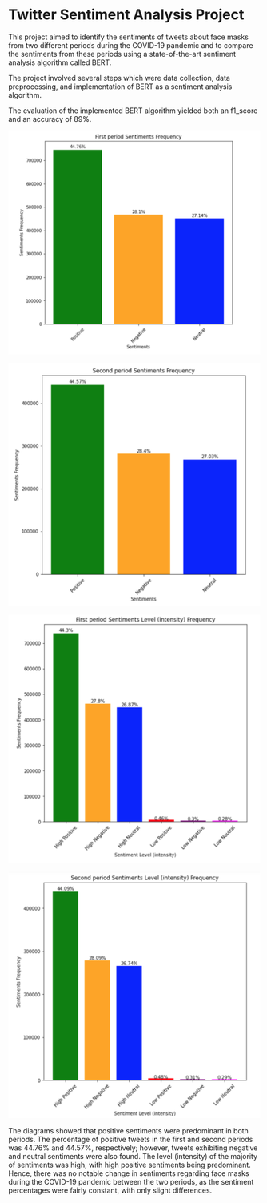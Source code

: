 # Twitter Sentiment Analysis Project 

This project aimed to identify the sentiments of tweets about face masks from two different periods during the COVID-19 pandemic and to
compare the sentiments from these periods using a state-of-the-art sentiment analysis algorithm called BERT.

The project involved several steps which were data collection, data preprocessing, and
implementation of BERT as a sentiment analysis algorithm.

The evaluation of the implemented BERT algorithm yielded both an f1_score and an accuracy of 89%. 


![First Plot](https://github.com/amonah1993/Twitter-Sentiment-Analysis/blob/main/Twitter%20Sentiment%20Analysis%20Face%20Masks/firstP.png)

![Second Plot](https://github.com/amonah1993/Twitter-Sentiment-Analysis/blob/main/Twitter%20Sentiment%20Analysis%20Face%20Masks/SecondP.png)

![FirstLevel](https://github.com/amonah1993/Twitter-Sentiment-Analysis/blob/main/Twitter%20Sentiment%20Analysis%20Face%20Masks/firstLevel.png)

![SecondLevel](https://github.com/amonah1993/Twitter-Sentiment-Analysis/blob/main/Twitter%20Sentiment%20Analysis%20Face%20Masks/secondLevel.png)


The diagrams showed that positive sentiments were predominant in both periods. The percentage of positive
tweets in the first and second periods was 44.76% and 44.57%, respectively;
however, tweets exhibiting negative and neutral sentiments were also found. The
level (intensity) of the majority of sentiments was high, with high positive
sentiments being predominant. Hence, there was no notable change in sentiments
regarding face masks during the COVID-19 pandemic between the two periods,
as the sentiment percentages were fairly constant, with only slight differences.
